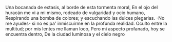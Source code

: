 Una bocanada de extasis,
al borde de esta tormenta moral,
En el ojo del huracán me vi a mi mismo,
rodeado de vulgaridad y ocio humano,
Respirando una bomba de colores;
y escuchando las dulces plegarias.
-No me ayudes- si no es pa' inmiscuirme en la profunda realidad.
Oculto entre la multitud;
por mis lentes me llaman loco,
Pero mi aspecto profanado,
hoy se encuentra dentro,
De la ciudad luminosa y el cielo negro